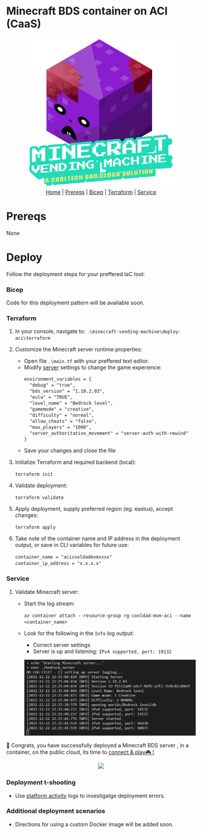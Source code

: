 # Minecraft BDS container on ACI (CaaS)
<p align="center">
  <img src="../images/mvm_logo.gif" width="400"></br>
  <a href="../README.md">Home</a> |
  <a href="#prereqs">Prereqs</a> |
  <a href="#bicep">Bicep</a> |
  <a href="#terraform">Terraform</a> |
  <a href="#service">Service</a>
</p>

# Prereqs
None
# Deploy
Follow the deployment steps for your preffered IaC tool: 
### Bicep
Code for this deployment pattern will be available soon.  
<!-- 1. In your console, navigate to: `.\minecraft-vending-machine\deploy-aci\bicep`
  2. Customize the Minecraft server runtime properties: 
      * Open file `.\main.tf` with your preffered text editor.
      * Modify [server](https://minecraft.fandom.com/wiki/Server.properties) settings to change the game experience:
        ```
        environment_variables = {
          "debug" = "true",
          "bds_version" = "1.18.2.03",
          "eula" = "TRUE",
          "level_name" = "Bedrock level",
          "gamemode" = "creative",
          "difficulty" = "normal",
          "allow_cheats" = "false",
          "max_players" = "1000",
          "server_authoritative_movement" = "server-auth-with-rewind"
        }
        ```
      * Save your changes and close the file

  2. Validate deployment:

      `az deployment sub create --name deploy-cooldad-mvm-aks --template-file .\main.bicep --location eastus --what-if`
  3. Apply deployment:
          
      `az deployment sub create --name deploy-cooldad-mvm-aks --template-file .\main.bicep --location eastus`
      
  4. Retrieve deployment outputs, take note of cluster's name or save in CLI variable for future use: 
    
      `az deployment sub show -n deploy-cooldad-mvm-aks --query properties.outputs.std_out.value ` 
-->

### Terraform
  1. In your console, navigate to: `.\minecraft-vending-machine\deploy-aci\terraform`
  2. Customize the Minecraft server runtime properties: 
      * Open file `.\main.tf` with your preffered text editor.
      * Modify [server](https://minecraft.fandom.com/wiki/Server.properties) settings to change the game experience:
        ```
        environment_variables = {
          "debug" = "true",
          "bds_version" = "1.18.2.03",
          "eula" = "TRUE",
          "level_name" = "Bedrock level",
          "gamemode" = "creative",
          "difficulty" = "normal",
          "allow_cheats" = "false",
          "max_players" = "1000",
          "server_authoritative_movement" = "server-auth-with-rewind"
        }
        ```
      * Save your changes and close the file
  3. Initialize Terraform and required backend (local): 
  
      `terraform init`
  4. Validate deployment:

      `terraform validate`
  5. Apply deployment, supply preferred region (eg. eastus), accept changes:

      `terraform apply`
  6. Take note of the container name and IP address in the deployment output, or save in CLI variables for future use:
      
      `container_name = "acicooldadmvmxxxx"`\
      `container_ip_address = "x.x.x.x"`

### Service
  1. Validate Minecraft server:
      * Start the log stream:

        `az container attach --resource-group rg-cooldad-mvm-aci --name <container_name>`
      
      * Look for the following in the `Info` log output:
        * Correct server settings
        * Server is up and listening: `IPv4 supported, port: 19132`
        <p align="center">
          <img src="../images/mvm_deploy_server_success.png" width=500>
        </p>

🎉 Congrats, you have successfully deployed a Minecraft BDS server , in a container, on the public cloud, its time to <a href="../README.md#3-connect">connect & play:video_game: !</a> 

  <p align="center">
    <img src="https://media3.giphy.com/media/l49K1yUmz5LjIu0GA/giphy.gif" width=300>
  </p>
      
### Deployment t-shooting
* Use [platform activity](https://docs.microsoft.com/en-us/azure/azure-monitor/essentials/activity-log#view-the-activity-log) logs to investigatge deployment errors.
### Additional deployment scenarios
  * Directions for using a custom Docker image will be added soon.  
<!---* Using a custom Docker image:
  * Retrieve the URI of your custom image, should look something like this if hosted on Docker Hub: `docker.io/<namespace>/<image name>:<tag>`
  * Specify your ACR's name and the image to use/pull on line 25
  * If you are using the CoolTechDad image, only plug in your ACR's name\
  `image: <acr_name>.azurecr.io/cooltechdad/minecraft-bds:0.5`
  * If you are creating your own image, plug in your ACR's name and image details\
  `image: <acr_name>.azurecr.io/<namespace/image name:image tag>`
  6. Tag and push/upload image to Docker Hub

      `docker tag <image name>:<tag> <namespace>/<image name>:<tag>`

      `docker push <namespace>/<image name>:<tag>`
    
      * Real-world example\
        `docker tag minecraft-bds:0.5 cooltechdad/minecraft-bds:0.5`

        `docker push cooltechdad/minecraft-bds:0.5`


  * Add additional node pool, deploy multiple Minecraft servers on a single cluster. Included in the next version.--->